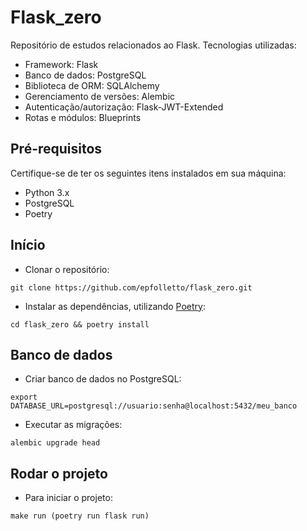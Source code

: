 # Flask_zero
Repositório de estudos relacionados ao Flask. Tecnologias utilizadas:
- Framework: Flask
- Banco de dados: PostgreSQL
- Biblioteca de ORM: SQLAlchemy
- Gerenciamento de versões: Alembic
- Autenticação/autorização: Flask-JWT-Extended
- Rotas e módulos: Blueprints

## Pré-requisitos
Certifique-se de ter os seguintes itens instalados em sua máquina:
- Python 3.x
- PostgreSQL
- Poetry

## Início
- Clonar o repositório:
  
```
git clone https://github.com/epfolletto/flask_zero.git
```

- Instalar as dependências, utilizando [Poetry](https://python-poetry.org/):
  
```cd flask_zero && poetry install```

## Banco de dados
- Criar banco de dados no PostgreSQL:

```export DATABASE_URL=postgresql://usuario:senha@localhost:5432/meu_banco```
  
- Executar as migrações:
  
```alembic upgrade head```

## Rodar o projeto
- Para iniciar o projeto:
  
```make run (poetry run flask run)```
